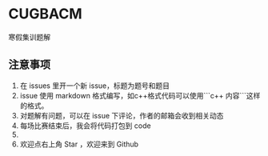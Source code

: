 # CUGBACM
寒假集训题解
## 注意事项
1. 在 issues 里开一个新 issue，标题为题号和题目
2. issue 使用 markdown 格式编写，如c++格式代码可以使用\`\`\`c++ 内容\`\`\`这样的格式。
3. 对题解有问题，可以在 issue 下评论，作者的邮箱会收到相关动态
4. 每场比赛结束后，我会将代码打包到 code
5. 
6. 欢迎点右上角 Star ，欢迎来到 Github